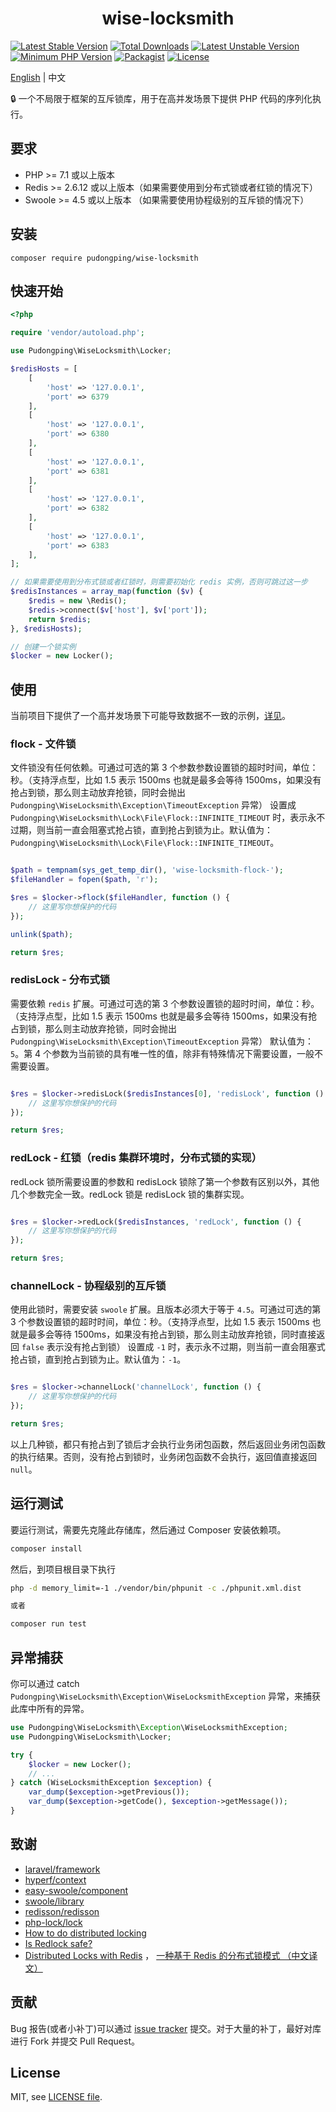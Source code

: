 <h1 align="center">wise-locksmith</h1>

<p align="center">

[![Latest Stable Version](https://poser.pugx.org/pudongping/wise-locksmith/v/stable.svg)](https://packagist.org/packages/pudongping/wise-locksmith)
[![Total Downloads](https://poser.pugx.org/pudongping/wise-locksmith/downloads.svg)](https://packagist.org/packages/pudongping/wise-locksmith)
[![Latest Unstable Version](https://poser.pugx.org/pudongping/wise-locksmith/v/unstable.svg)](https://packagist.org/packages/pudongping/wise-locksmith)
[![Minimum PHP Version](http://img.shields.io/badge/php-%3E%3D%207.1-8892BF.svg)](https://php.net/)
[![Packagist](https://img.shields.io/packagist/v/pudongping/wise-locksmith.svg)](https://github.com/pudongping/wise-locksmith)
[![License](https://poser.pugx.org/pudongping/wise-locksmith/license)](https://packagist.org/packages/pudongping/wise-locksmith)

</p>

[English](./README.md) | 中文

:lock: 一个不局限于框架的互斥锁库，用于在高并发场景下提供 PHP 代码的序列化执行。

## 要求

- PHP >= 7.1 或以上版本
- Redis >= 2.6.12 或以上版本（如果需要使用到分布式锁或者红锁的情况下）
- Swoole >= 4.5 或以上版本 （如果需要使用协程级别的互斥锁的情况下）

## 安装

```shell
composer require pudongping/wise-locksmith
```

## 快速开始

```php
<?php

require 'vendor/autoload.php';

use Pudongping\WiseLocksmith\Locker;

$redisHosts = [
    [
        'host' => '127.0.0.1',
        'port' => 6379
    ],
    [
        'host' => '127.0.0.1',
        'port' => 6380
    ],
    [
        'host' => '127.0.0.1',
        'port' => 6381
    ],
    [
        'host' => '127.0.0.1',
        'port' => 6382
    ],
    [
        'host' => '127.0.0.1',
        'port' => 6383
    ],
];

// 如果需要使用到分布式锁或者红锁时，则需要初始化 redis 实例，否则可跳过这一步
$redisInstances = array_map(function ($v) {
    $redis = new \Redis();
    $redis->connect($v['host'], $v['port']);
    return $redis;
}, $redisHosts);

// 创建一个锁实例
$locker = new Locker();
```

## 使用

当前项目下提供了一个高并发场景下可能导致数据不一致的示例，[详见](./examples)。

### flock - 文件锁

文件锁没有任何依赖。可通过可选的第 3 个参数参数设置锁的超时时间，单位：秒。（支持浮点型，比如 1.5 表示 1500ms 也就是最多会等待 1500ms，如果没有抢占到锁，那么则主动放弃抢锁，同时会抛出 `Pudongping\WiseLocksmith\Exception\TimeoutException` 异常）
设置成 `Pudongping\WiseLocksmith\Lock\File\Flock::INFINITE_TIMEOUT` 时，表示永不过期，则当前一直会阻塞式抢占锁，直到抢占到锁为止。默认值为：`Pudongping\WiseLocksmith\Lock\File\Flock::INFINITE_TIMEOUT`。

```php

$path = tempnam(sys_get_temp_dir(), 'wise-locksmith-flock-');
$fileHandler = fopen($path, 'r');

$res = $locker->flock($fileHandler, function () {
    // 这里写你想保护的代码
});

unlink($path);

return $res;
```

### redisLock - 分布式锁

需要依赖 `redis` 扩展。可通过可选的第 3 个参数设置锁的超时时间，单位：秒。（支持浮点型，比如 1.5 表示 1500ms 也就是最多会等待 1500ms，如果没有抢占到锁，那么则主动放弃抢锁，同时会抛出 `Pudongping\WiseLocksmith\Exception\TimeoutException` 异常）
默认值为：`5`。第 4 个参数为当前锁的具有唯一性的值，除非有特殊情况下需要设置，一般不需要设置。

```php

$res = $locker->redisLock($redisInstances[0], 'redisLock', function () {
    // 这里写你想保护的代码
});

return $res;
```

### redLock - 红锁（redis 集群环境时，分布式锁的实现）

redLock 锁所需要设置的参数和 redisLock 锁除了第一个参数有区别以外，其他几个参数完全一致。redLock 锁是 redisLock 锁的集群实现。

```php

$res = $locker->redLock($redisInstances, 'redLock', function () {
    // 这里写你想保护的代码
});

return $res;
```

### channelLock - 协程级别的互斥锁

使用此锁时，需要安装 `swoole` 扩展。且版本必须大于等于 `4.5`。可通过可选的第 3 个参数设置锁的超时时间，单位：秒。（支持浮点型，比如 1.5 表示 1500ms 也就是最多会等待 1500ms，如果没有抢占到锁，那么则主动放弃抢锁，同时直接返回 `false` 表示没有抢占到锁）
设置成 `-1` 时，表示永不过期，则当前一直会阻塞式抢占锁，直到抢占到锁为止。默认值为：`-1`。

```php

$res = $locker->channelLock('channelLock', function () {
    // 这里写你想保护的代码
});

return $res;
```

以上几种锁，都只有抢占到了锁后才会执行业务闭包函数，然后返回业务闭包函数的执行结果。否则，没有抢占到锁时，业务闭包函数不会执行，返回值直接返回 `null`。

## 运行测试

要运行测试，需要先克隆此存储库，然后通过 Composer 安装依赖项。

```sh
composer install
```

然后，到项目根目录下执行

```bash
php -d memory_limit=-1 ./vendor/bin/phpunit -c ./phpunit.xml.dist

或者

composer run test
```

## 异常捕获

你可以通过 catch `Pudongping\WiseLocksmith\Exception\WiseLocksmithException` 异常，来捕获此库中所有的异常。

```php
use Pudongping\WiseLocksmith\Exception\WiseLocksmithException;
use Pudongping\WiseLocksmith\Locker;

try {
    $locker = new Locker();
    // ...
} catch (WiseLocksmithException $exception) {
    var_dump($exception->getPrevious());
    var_dump($exception->getCode(), $exception->getMessage());
}

```

## 致谢

- [laravel/framework](https://github.com/laravel/framework)
- [hyperf/context](https://github.com/hyperf/context)
- [easy-swoole/component](https://github.com/easy-swoole/component)
- [swoole/library](https://github.com/swoole/library)
- [redisson/redisson](https://github.com/redisson/redisson)
- [php-lock/lock](https://github.com/php-lock/lock)
- [How to do distributed locking](https://martin.kleppmann.com/2016/02/08/how-to-do-distributed-locking.html)
- [Is Redlock safe?](http://antirez.com/news/101)
- [Distributed Locks with Redis](https://redis.io/docs/manual/patterns/distributed-locks/) ， [一种基于 Redis 的分布式锁模式
  （中文译文）](https://learnku.com/database/t/71960)

## 贡献

Bug 报告(或者小补丁)可以通过 [issue tracker](https://github.com/pudongping/wise-locksmith/issues) 提交。对于大量的补丁，最好对库进行 Fork 并提交 Pull Request。

## License

MIT, see [LICENSE file](LICENSE).
